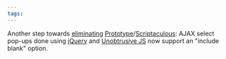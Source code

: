 ```yaml
---
tags: 
---
```


Another step towards [eliminating](/blog/switching-to-jquery) [Prototype](/wiki/Prototype)/[Scriptaculous](/wiki/Scriptaculous): AJAX select pop-ups done using [jQuery](/wiki/jQuery) and [Unobtrusive JS](/wiki/Unobtrusive_JS) now support an "include blank" option.
